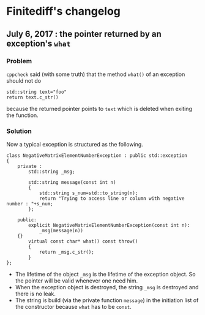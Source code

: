 # Finitediff's changelog

## July 6, 2017 : the pointer returned by an exception's `what`

### Problem

`cppcheck` said (with some truth) that the method `what()` of an exception should not do
```
std::string text="foo"
return text.c_str()
```
because the returned pointer points to `text` which is deleted when exiting the function.

### Solution

Now a typical exception is structured as the following.

```
class NegativeMatrixElementNumberException : public std::exception
{
    private :
        std::string _msg;

        std::string message(const int n)
        {
            std::string s_num=std::to_string(n);
            return "Trying to access line or column with negative number : "+s_num;
        };

    public: 
        explicit NegativeMatrixElementNumberException(const int n): 
            _msg(message(n))
    {}
        virtual const char* what() const throw()
        {
            return _msg.c_str();
        }
};
```

- The lifetime of the object `_msg` is the lifetime of the exception object. So the pointer will be valid whenever one need him.
- When the exception object is destroyed, the string `_msg` is destroyed and there is no leak.
- The string is build (via the private function `message`) in the initiation list of the constructor because `what` has to be `const`.
